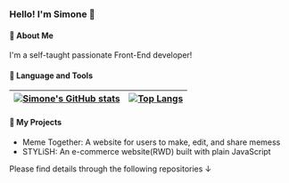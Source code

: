 <h3> Hello! I'm Simone 🦀 </h3>

<h4> 🐳 About Me </h4>
I'm a self-taught passionate Front-End developer!  

<h4> 🐳 Language and Tools </h4>

|[![Simone's GitHub stats](https://github-readme-stats-seven-bice.vercel.app/api?username=SimoneCheng&show_icons=true&count_private=true&hide_border=true)](https://github.com/anuraghazra/github-readme-stats)|[![Top Langs](https://github-readme-stats-seven-bice.vercel.app/api/top-langs/?username=SimoneCheng&layout=compact&hide_border=true)](https://github.com/anuraghazra/github-readme-stats)|
|---|---|

<h4> 🐳 My Projects </h4>

- Meme Together: A website for users to make, edit, and share memess
- STYLiSH: An e-commerce website(RWD) built with plain JavaScript

Please find details through the following repositories ↓
